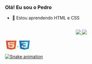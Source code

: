 ### Olá! Eu sou o Pedro

- 🌱 Estou aprendendo HTML e CSS
##
<div align="center">
  <a href="https://github.com/pedro-py">
  <img width="48%" src="https://github-readme-stats-git-masterrstaa-rickstaa.vercel.app/api?username =pedro-py&&show_icons=true&theme=dark">
  <img width="48%" src="https://github-readme-stats-git-masterrstaa-rickstaa.vercel.app/api/top-langs/?username=pedro-py&layout=compact&langs_count=7&theme=dark">
</div>
<div style="display: inline_block"><br>
  <img align="center" alt="Pedro-HTML" height="30" width="40" src="https://raw.githubusercontent.com/devicons/devicon/master/icons/html5/html5-original.svg">
  <img align="center" alt="Pedro-CSS" height="30" width="40" src="https://raw.githubusercontent.com/devicons/devicon/master/icons/css3/css3-original.svg">

  ![Snake animation](https://github.com/pedro-py/pedro-py/blob/output/github-contribution-grid-snake.svg)

